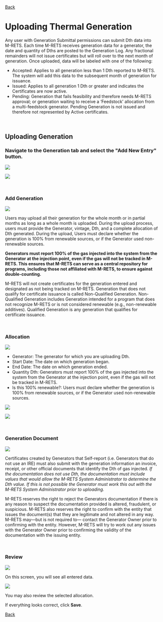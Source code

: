 [Back](https://mrets.github.io/Help/index)

# Uploading Thermal Generation

Any user with Generation Submittal permissions can submit Dth data into M-RETS. Each time M-RETS receives generation data for a generator, the date and quantity of Dths are posted to the Generation Log. Any
fractional remainders will not issue certificates but will roll over to the next month of generation. Once uploaded, data will be labeled with one of the following:

<ul>
  <li>Accepted: Applies to all generation less than 1 Dth reported to M-RETS. The system will add this data to the subsequent month of generation for issuance.</li>
  <li>Issued: Applies to all generation 1 Dth or greater and indicates the Certificates are now active.</li>
  <li>Pending: Generation that fails feasibility and therefore needs M-RETS approval; or generation waiting to receive a ‘Feedstock’ allocation from a multi-feedstock generator. Pending Generation is not issued and therefore not represented by Active certificates.</ul>
  </ul>

<br>

## Uploading Generation

### Navigate to the Generation tab and select the "Add New Entry" button.

![](https://github.com/mrets/photos/blob/master/generation_rt_1.png?raw=true)

![](https://github.com/mrets/photos/blob/master/generation_rt_2.png?raw=true)

<br>

### Add Generation

![](https://github.com/mrets/photos/blob/master/generation_rt_3.png?raw=true)

Users may upload all their generation for the whole month or in partial months as long as a whole month is uploaded. During the upload process, users must provide the Generator, vintage, Dth, and a complete allocation of Dth generated. During the upload, Users must declare whether the generation is 100% from renewable sources, or if the Generator used non-renewable sources. 

**Generators must report 100% of the gas injected into the system from the Generator at the injection point, even if the gas will not be tracked in M-RETS. This ensures that M-RETS can serve as a central repository for programs, including those not affiliated with M-RETS, to ensure against double-counting.** 

M-RETS will not create certificates for the generation entered and designated as not being tracked on M-RETS. Generation that does not qualify for certificate issuance is called Non-Qualified Generation. Non-Qualified Generation includes Generation intended for a program that does not recognize M-RETS or is not considered renewable (e.g., non-renewable additives). Qualified Generation is any generation that qualifies for certificate issuance. 

<br>

### Allocation

![](https://github.com/mrets/photos/blob/master/generation_rt_4.png?raw=true)

<ul>
  <li>Generator: The generator for which you are uploading Dth.</li>
  <li>Start Date: The date on which generation began.</li>
  <li>End Date: The date on which generation ended.</li>
  <li>Quantity Dth: Generators must report 100% of the gas injected into the system from the Generator at the injection point, even if the gas will not be tracked in M-RETS.</li>
  <li> Is this 100% renewable?: Users must declare whether the generation is 100% from renewable sources, or if the Generator used non-renewable sources.</li>
  </ul>

![](https://github.com/mrets/photos/blob/master/generation_rt_5.png?raw=true)

![](https://github.com/mrets/photos/blob/master/generation_rt_6.png?raw=true)

<br>

### Generation Document

![](https://github.com/mrets/photos/blob/master/generation_rt_7.png?raw=true)

Certificates created by Generators that Self-report (i.e. Generators that do not use an IRE) must also submit with the generation information an invoice, receipt, or other official documents that identify the Dth of gas injected. *If the documentation does not use Dth, the documentation must include values that would allow the M-RETS System Administrator to determine the Dth value. If this is not possible the Generator must work this out with the M-RETS System Administrator prior to uploading.*

M-RETS reserves the right to reject the Generators documentation if there is any reason to suspect the documentation provided is altered, fraudulent, or suspicious. M-RETS also reserves the right to confirm with the entity that issues the document(s) that they are legitimate and not altered in any way. M-RETS may—but is not required to— contact the Generator Owner prior to confirming with the entity. However, M-RETS will try to work out any issues with the Generator Owner prior to
confirming the validity of the documentation with the issuing entity. 

<br>

### Review

![](https://github.com/mrets/photos/blob/master/generation_rt_8.png?raw=true)

On this screen, you will see all entered data. 

![](https://github.com/mrets/photos/blob/master/generation_rt_9.png?raw=true)

You may also review the selected allocation. 

If everything looks correct, click **Save**. 

[Back](https://mrets.github.io/Help/index)
